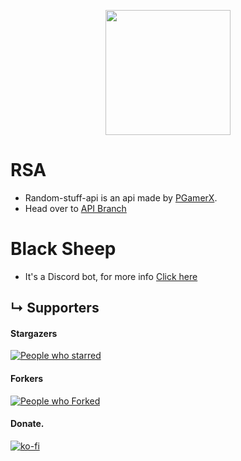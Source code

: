 <p align="center">
<img src="https://i.imgur.com/EomM4ty.png" width="200" height="200" />
</p>


# RSA
* Random-stuff-api is an api made by [PGamerX](https://pgamerx.com).
* Head over to [API Branch](https://github.com/pgamerxdev/projects/tree/api)

# Black Sheep
* It's a Discord bot, for more info [Click here](https://github.com/pgamerxdev/projects/tree/black-sheep)



## &#8627; Supporters

#### Stargazers 
[![People who starred](https://reporoster.com/stars/pgamerxdev/projects)](https://github.com/pgamerxdev/projects/stargazers)      
#### Forkers 
[![People who Forked](https://reporoster.com/forks/pgamerxdev/projects)](https://github.com/pgamerxdev/projects/)     
#### Donate.    
[![ko-fi](https://ko-fi.com/img/githubbutton_sm.svg)](https://ko-fi.com/U7U438GWF)   
<br />     


